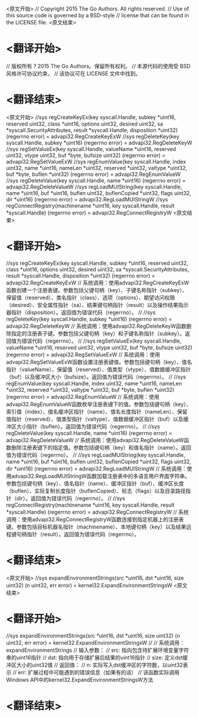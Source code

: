 
<原文开始>
// Copyright 2015 The Go Authors. All rights reserved.
// Use of this source code is governed by a BSD-style
// license that can be found in the LICENSE file.
<原文结束>

# <翻译开始>
// 版权所有 ? 2015 The Go Authors。保留所有权利。
// 本源代码的使用受 BSD 风格许可协议约束，
// 该协议可在 LICENSE 文件中找到。
# <翻译结束>


<原文开始>
//sys	regCreateKeyEx(key syscall.Handle, subkey *uint16, reserved uint32, class *uint16, options uint32, desired uint32, sa *syscall.SecurityAttributes, result *syscall.Handle, disposition *uint32) (regerrno error) = advapi32.RegCreateKeyExW
//sys	regDeleteKey(key syscall.Handle, subkey *uint16) (regerrno error) = advapi32.RegDeleteKeyW
//sys	regSetValueEx(key syscall.Handle, valueName *uint16, reserved uint32, vtype uint32, buf *byte, bufsize uint32) (regerrno error) = advapi32.RegSetValueExW
//sys	regEnumValue(key syscall.Handle, index uint32, name *uint16, nameLen *uint32, reserved *uint32, valtype *uint32, buf *byte, buflen *uint32) (regerrno error) = advapi32.RegEnumValueW
//sys	regDeleteValue(key syscall.Handle, name *uint16) (regerrno error) = advapi32.RegDeleteValueW
//sys   regLoadMUIString(key syscall.Handle, name *uint16, buf *uint16, buflen uint32, buflenCopied *uint32, flags uint32, dir *uint16) (regerrno error) = advapi32.RegLoadMUIStringW
//sys	regConnectRegistry(machinename *uint16, key syscall.Handle, result *syscall.Handle) (regerrno error) = advapi32.RegConnectRegistryW
<原文结束>

# <翻译开始>
//sys	regCreateKeyEx(key syscall.Handle, subkey *uint16, reserved uint32, class *uint16, options uint32, desired uint32, sa *syscall.SecurityAttributes, result *syscall.Handle, disposition *uint32) (regerrno error) = advapi32.RegCreateKeyExW
// 系统调用：使用advapi32.RegCreateKeyExW函数创建一个注册表键。参数包括父键句柄（key）、子键名称指针（subkey）、保留值（reserved）、类名指针（class）、选项（options）、期望访问权限（desired）、安全属性指针（sa）、结果键句柄指针（result）以及操作结果指示器指针（disposition）。返回值为错误代码（regerrno）。
// 
//sys	regDeleteKey(key syscall.Handle, subkey *uint16) (regerrno error) = advapi32.RegDeleteKeyW
// 系统调用：使用advapi32.RegDeleteKeyW函数删除指定的注册表子键。参数包括父键句柄（key）和子键名称指针（subkey）。返回值为错误代码（regerrno）。
// 
//sys	regSetValueEx(key syscall.Handle, valueName *uint16, reserved uint32, vtype uint32, buf *byte, bufsize uint32) (regerrno error) = advapi32.RegSetValueExW
// 系统调用：使用advapi32.RegSetValueExW函数设置注册表键值。参数包括键句柄（key）、值名指针（valueName）、保留值（reserved）、值类型（vtype）、值数据缓冲区指针（buf）以及缓冲区大小（bufsize）。返回值为错误代码（regerrno）。
// 
//sys	regEnumValue(key syscall.Handle, index uint32, name *uint16, nameLen *uint32, reserved *uint32, valtype *uint32, buf *byte, buflen *uint32) (regerrno error) = advapi32.RegEnumValueW
// 系统调用：使用advapi32.RegEnumValueW函数枚举注册表键下的值。参数包括键句柄（key）、索引值（index）、值名缓冲区指针（name）、值名长度指针（nameLen）、保留值指针（reserved）、值类型指针（valtype）、值数据缓冲区指针（buf）以及缓冲区大小指针（buflen）。返回值为错误代码（regerrno）。
// 
//sys	regDeleteValue(key syscall.Handle, name *uint16) (regerrno error) = advapi32.RegDeleteValueW
// 系统调用：使用advapi32.RegDeleteValueW函数删除注册表键下的指定值。参数包括键句柄（key）和值名指针（name）。返回值为错误代码（regerrno）。
// 
//sys   regLoadMUIString(key syscall.Handle, name *uint16, buf *uint16, buflen uint32, buflenCopied *uint32, flags uint32, dir *uint16) (regerrno error) = advapi32.RegLoadMUIStringW
// 系统调用：使用advapi32.RegLoadMUIStringW函数加载注册表中的多语言用户界面字符串。参数包括键句柄（key）、值名指针（name）、缓冲区指针（buf）、缓冲区长度（buflen）、实际复制长度指针（buflenCopied）、标志（flags）以及目录路径指针（dir）。返回值为错误代码（regerrno）。
// 
//sys	regConnectRegistry(machinename *uint16, key syscall.Handle, result *syscall.Handle) (regerrno error) = advapi32.RegConnectRegistryW
// 系统调用：使用advapi32.RegConnectRegistryW函数连接到指定机器上的注册表键。参数包括目标机器名指针（machinename）、本地键句柄（key）以及结果远程键句柄指针（result）。返回值为错误代码（regerrno）。
# <翻译结束>


<原文开始>
//sys	expandEnvironmentStrings(src *uint16, dst *uint16, size uint32) (n uint32, err error) = kernel32.ExpandEnvironmentStringsW
<原文结束>

# <翻译开始>
//sys	expandEnvironmentStrings(src *uint16, dst *uint16, size uint32) (n uint32, err error) = kernel32.ExpandEnvironmentStringsW
// 
// 系统调用：expandEnvironmentStrings
// 输入参数：
//   src: 指向包含待扩展环境变量字符串的uint16指针
//   dst: 指向用于存储扩展后结果的uint16指针
//   size: 定义dst缓冲区大小的uint32值
// 返回值：
//   n: 实际写入dst缓冲区的字符数，以uint32表示
//   err: 扩展过程中可能遇到的错误信息（如果有的话）
// 该函数实际调用Windows API中的kernel32.ExpandEnvironmentStringsW方法
# <翻译结束>

